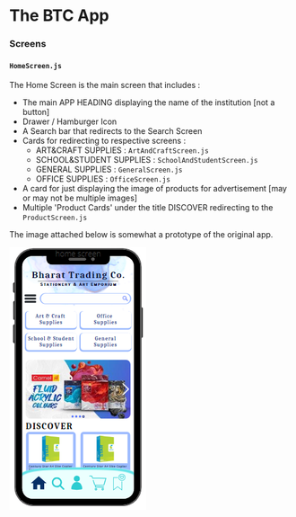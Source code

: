    # The BTC App

### Screens

#### `HomeScreen.js`



The Home Screen is the main screen that includes :

- The main APP HEADING displaying the name of the institution [not a button]
- Drawer / Hamburger Icon
- A Search bar that redirects to the Search Screen
- Cards for redirecting to respective screens : 
  - ART&CRAFT SUPPLIES : `ArtAndCraftScreen.js`
  - SCHOOL&STUDENT SUPPLIES : `SchoolAndStudentScreen.js`
  - GENERAL SUPPLIES : `GeneralScreen.js`
  - OFFICE SUPPLIES : `OfficeScreen.js`
- A card for just displaying the image of products for advertisement  [may or may not be multiple images]
- Multiple 'Product Cards' under the title DISCOVER redirecting to the `ProductScreen.js`



The image attached below is somewhat a prototype of the original app.

![Screenshot_2022-07-02_141148-removebg-preview](Screenshot_2022-07-02_141148-removebg-preview.png)



